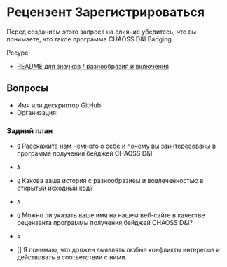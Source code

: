 # Рецензент Зарегистрироваться

Перед созданием этого запроса на слияние убедитесь, что вы понимаете, что такое программа CHAOSS D&I Badging.

Ресурс:

- [README для значков / разнообразия и включения](https://github.com/badging/diversity-and-inclusion)

## Вопросы

- Имя или дескриптор GitHub:
- Организация:

### Задний план

- `Q` Расскажите нам немного о себе и почему вы заинтересованы в программе получения бейджей CHAOSS D&I.

- `A`

- `Q` Какова ваша история с разнообразием и вовлеченностью в открытый исходный код?

- `A`

- `Q` Можно ли указать ваше имя на нашем веб-сайте в качестве рецензента программы получения бейджей CHAOSS D&I?

- `A`

- [] Я понимаю, что должен выявлять любые конфликты интересов и действовать в соответствии с ними.
